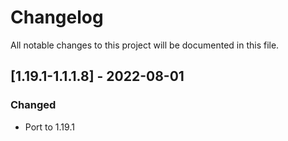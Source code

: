 # Changelog
All notable changes to this project will be documented in this file.

## [1.19.1-1.1.1.8] - 2022-08-01
### Changed
 - Port to 1.19.1